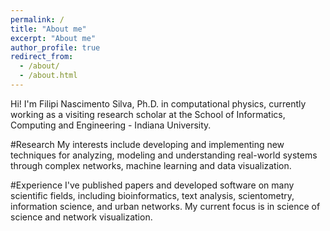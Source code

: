 ```yaml
---
permalink: /
title: "About me"
excerpt: "About me"
author_profile: true
redirect_from:
  - /about/
  - /about.html
---
```

Hi! I'm Filipi Nascimento Silva, Ph.D. in computational physics, currently working as a visiting research scholar at the School of Informatics, Computing and Engineering - Indiana University. 

#Research
My interests include developing and implementing new techniques for analyzing, modeling and understanding real-world systems through complex networks, machine learning and data visualization.

#Experience
I've published papers and developed software on many scientific fields, including bioinformatics, text analysis, scientometry, information science, and urban networks. My current focus is in science of science and network visualization.

